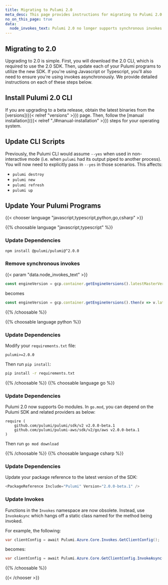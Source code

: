 ```yaml
---
title: Migrating to Pulumi 2.0
meta_desc: This page provides instructions for migrating to Pulumi 2.0
no_on_this_page: true
data:
  node_invokes_text: Pulumi 2.0 no longer supports synchronous invokes. As a result, using the return values of any resource `get` operations will need to be made asynchronous. Similarly, the use of `getOutputSync` and `requireOutputSync` are no longer supported and you should move to using the `Output`-based versions of `getOutput` and `requireOutput`.
---
```


## Migrating to 2.0

Upgrading to 2.0 is simple. First, you will download the 2.0 CLI, which is required to use the 2.0 SDK. Then, update each of your Pulumi programs to utilize the new SDK. If you're using Javascript or Typescript, you'll also need to ensure you're using invokes asynchronously. We provide detailed instructions on each of these steps below.

## Install Pulumi 2.0 CLI

If you are upgrading to a beta release, obtain the latest binaries from the [versions]({{< relref "versions" >}}) page. Then, follow the [manual installation]({{< relref "./#manual-installation" >}}) steps for your operating system.

## Update CLI Scripts

Previously, the Pulumi CLI would assume `--yes` when used in non-interactive mode (i.e. when `pulumi` had its output piped to another process). You will now need to explicitly pass in `--yes` in those scenarios. This affects:

* `pulumi destroy`
* `pulumi new`
* `pulumi refresh`
* `pulumi up`

## Update Your Pulumi Programs

{{< chooser language "javascript,typescript,python,go,csharp" >}}

{{% choosable language "javascript,typescript" %}}

### Update Dependencies

```bash
npm install @pulumi/pulumi@^2.0.0
```

### Remove synchronous invokes

{{< param "data.node_invokes_text" >}}

```javascript
const engineVersion = gcp.container.getEngineVersions().latestMasterVersion;
```

becomes

```javascript
const engineVersion = gcp.container.getEngineVersions().then(v => v.latestMasterVersion);
```

{{% /choosable %}}

{{% choosable language python %}}

### Update Dependencies

Modify your `requirements.txt` file:

```
pulumi>=2.0.0
```

Then run `pip install`:

```bash
pip install -r requirements.txt
```

{{% /choosable %}}
{{% choosable language go %}}

### Update Dependencies

Pulumi 2.0 now supports Go modules. In `go.mod`, you can depend on the Pulumi SDK and related providers as below:

```
require (
	github.com/pulumi/pulumi/sdk/v2 v2.0.0-beta.1
    github.com/pulumi/pulumi-aws/sdk/v2/go/aws v2.0.0-beta.1
)
```

Then run `go mod download`

{{% /choosable %}}
{{% choosable language csharp %}}

### Update Dependencies

Update your package reference to the latest version of the SDK:

```csharp
<PackageReference Include="Pulumi" Version="2.0.0-beta.1" />
```

### Update Invokes

Functions in the `Invokes` namespace are now obsolete. Instead, use `InvokeAsync` which hangs off a static class named for the method being invoked.

For example, the following:

```csharp
var clientConfig = await Pulumi.Azure.Core.Invokes.GetClientConfig();
```

becomes:

```csharp
var clientConfig = await Pulumi.Azure.Core.GetClientConfig.InvokeAsync();
```

{{% /choosable %}}

{{< /chooser >}}
